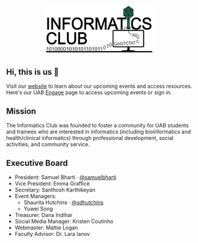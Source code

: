 <p align="center">
  <img width="300" height="auto" src="https://github.com/informaticsclub/.github/blob/main/assets/InformaticsClubAltLogoTransparent.png">
</p>

## Hi, this is us 👋
<p>Visit our <a href="https://informaticsclub.github.io/" target="_blank">website</a> to learn about our upcoming events and access resources. Here's our UAB <a href="https://uab.campuslabs.com/engage/organization/informaticsclub" target="_blank">Engage</a> page to access upcoming events or sign in. </p>

## Mission
The Informatics Club was founded to foster a community for UAB students and trainees who are interested in informatics (including bioinformatics and health/clinical informatics) through professional development, social activities, and community service.

## Executive Board

- President: Samuel Bharti · [@samuelbharti](https://github.com/samuelbharti)
- Vice President: Emma Graffice
- Secretary: Santhosh Karthikeyan
- Event Managers:
  - Shaurita Hutchins · [@sdhutchins](https://github.com/sdhutchins)
  - Yuwei Song
- Treasurer: Dana Indihar
- Social Media Manager: Kristen Coutinho
- Webmaster: Mattie Logan
- Faculty Advisor: Dr. Lara Ianov


